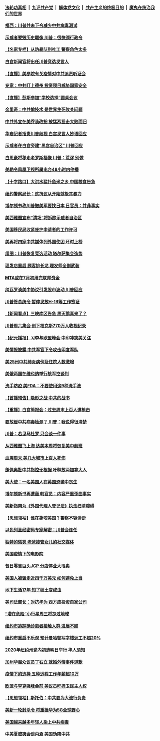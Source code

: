 ####  [法轮功真相](../../../../basic/blob/master/README.md?t=06240602) &nbsp;|&nbsp; [九评共产党](../../../../9ping.md/blob/master/README.md?t=06240602) &nbsp;|&nbsp; [解体党文化](../../../../jtdwh.md/blob/master/README.md?t=06240602)  &nbsp;|&nbsp; [共产主义的终极目的](../../../../gczydzjmd.md/blob/master/README.md?t=06240602) &nbsp;|&nbsp; [魔鬼在统治我们的世界](../../../../mgztzwmdsj.md/blob/master/README.md?t=06240602) 

#### [福西：川普并未下令减少中共病毒测试](../pages/nsc412/n12207515.md?t=06240602) 

#### [示威者要毁历史雕像 川普：很快颁行政令](../pages/nsc412/n12207491.md?t=06240602) 

#### [【名家专栏】从防暴队到社工 警察角色太多](../pages/nsc412/n12206746.md?t=06240602) 

#### [白宫新闻官将出任川普竞选发言人](../pages/nsc412/n12207502.md?t=06240602) 

#### [【直播】美参院有关疫情对中共追责听证会](../pages/nsc412/n12207370.md?t=06240602) 

#### [专家：中共盯上德州 投资项目威胁国家安全](../pages/nsc412/n12207441.md?t=06240602) 

#### [【直播】彭斯参加“学校选择”圆桌会议](../pages/nsc412/n12207136.md?t=06240602) 

#### [金里奇：中共偷技术 是世界生死攸关问题](../pages/nsc412/n12207082.md?t=06240602) 

#### [中共外宣在美乔装改扮 被猛烈狙击大败而归](../pages/nsc412/n12207048.md?t=06240602) 

#### [华裔记者指责川普歧视 白宫发言人妙语回应](../pages/nsc412/n12206915.md?t=06240602) 

#### [示威者在白宫旁建“黑宫自治区” 川普回应](../pages/nsc412/n12206641.md?t=06240602) 

#### [白思豪将移走老罗斯福像 川普：荒谬 别做](../pages/nsc412/n12205759.md?t=06240602) 

#### [美勒令凤凰卫视所属电台48小时内停播](../pages/nsc412/n12205664.md?t=06240602) 

#### [【十字路口】大洪水猛扑鱼米之乡 中国粮食告急](../pages/nsc412/n12205567.md?t=06240602) 

#### [纽约警察局长：这抗议从开始就极其暴力](../pages/nsc412/n12205750.md?t=06240602) 

#### [博尔顿书称川普撤美军要挟日本 日官员：并非事实](../pages/nsc412/n12206543.md?t=06240602) 

#### [美西雅图宣布“清场”将拆除示威者自治区](../pages/nsc412/n12206432.md?t=06240602) 

#### [美国移民局收紧庇护申请者的工作许可](../pages/nsc412/n12206240.md?t=06240602) 

#### [美再将四家中共媒体列外国使团 环时上榜](../pages/nsc412/n12205059.md?t=06240602) 

#### [组图：川普恢复竞选活动 塔尔萨集会造势](../pages/nsc412/n12204200.md?t=06240602) 

#### [理发店重启 顾客排长龙 理发师全副武装](../pages/nsc412/n12205742.md?t=06240602) 

#### [MTA或在7月初用完联邦资金](../pages/nsc412/n12205756.md?t=06240602) 

#### [纳瓦罗谈美中协议引发股市波动 川普回应](../pages/nsc412/n12205543.md?t=06240602) 

#### [川普签总统令 暂停发放H-1B等工作签证](../pages/nsc412/n12205286.md?t=06240602) 

#### [【新闻看点】三峡库区告急 黑天鹅真来了？](../pages/nsc412/n12205008.md?t=06240602) 

#### [川普周六集会 创下福克斯770万人收视纪录](../pages/nsc412/n12205358.md?t=06240602) 

#### [【纪元播报】习李与欧盟峰会 中印冲突美关注](../pages/nsc412/n12205264.md?t=06240602) 

#### [美情报披露 中共军官下令攻击印度军队](../pages/nsc412/n12205206.md?t=06240602) 

#### [美25州中共肺炎病例及住院人数激增](../pages/nsc412/n12204895.md?t=06240602) 

#### [美俄两国在维也纳举行核军控谈判](../pages/nsc412/n12205020.md?t=06240602) 

#### [洗手防疫 美FDA：不要使用这9种洗手液](../pages/nsc412/n12204896.md?t=06240602) 

#### [【首播预告】隐形之战 中共的战书](../pages/nsc412/n12200980.md?t=06240602) 

#### [【重播】白宫简报会：过去周末上百人遭枪击](../pages/nsc412/n12204458.md?t=06240602) 

#### [要放缓中共病毒检测？ 川普：我说得很清楚](../pages/nsc412/n12204784.md?t=06240602) 

#### [川普：若见马杜罗 只会谈一件事](../pages/nsc412/n12204747.md?t=06240602) 

#### [从西雅图飞上海 达美本周将恢复美中航班](../pages/nsc412/n12204640.md?t=06240602) 

#### [血腥周末 美几大城市上百人死伤](../pages/nsc412/n12204490.md?t=06240602) 

#### [蓬佩奥批中共指控无根据 吁释放两加拿大人](../pages/nsc412/n12204564.md?t=06240602) 

#### [美大使：一名美国人在英国恐袭中丧生](../pages/nsc412/n12204415.md?t=06240602) 

#### [博尔顿新书再遭轰 韩官员：内容严重歪曲事实](../pages/nsc412/n12204194.md?t=06240602) 

#### [美新指南为《外国代理人登记法》执法扫清障碍](../pages/nsc412/n12203013.md?t=06240602) 

#### [【思想领袖】谁在撕咬美国？警察不容诽谤](../pages/nsc412/n12201992.md?t=06240602) 

#### [以色列圣经密码专家解密：川普会连任](../pages/nsc412/n12203622.md?t=06240602) 

#### [独特的惩罚  老爸接管女儿的社交媒体](../pages/nsc412/n12202897.md?t=06240602) 

#### [美国疫情下的电影院](../pages/nsc412/n12202867.md?t=06240602) 

#### [昔日零售巨头JCP 分店停业大甩卖](../pages/nsc412/n12202922.md?t=06240602) 

#### [美国人被骗走近四千万美元 如何避免上当](../pages/nsc412/n12202930.md?t=06240602) 

#### [地下生活17年 知了破土变成虫](../pages/nsc412/n12202962.md?t=06240602) 

#### [美司法部长：对抗华为 西方应投资自家公司](../pages/nsc412/n12203386.md?t=06240602) 

#### [“潜在危险”小行星周三将掠过地球](../pages/nsc412/n12202747.md?t=06240602) 

#### [纽约市追踪确诊患者接触人群  进展不顺](../pages/nsc412/n12203018.md?t=06240602) 

#### [纽约市重启不乐观 预计曼哈顿写字楼返工不超20%](../pages/nsc412/n12203023.md?t=06240602) 

#### [2020年纽约州党内初选明日举行 华人须知](../pages/nsc412/n12203026.md?t=06240602) 

#### [加州华裔众议员丁右立    就婚外情事件道歉](../pages/nsc412/n12203179.md?t=06240602) 

#### [疫情下的选择 五种远程工作年薪超10万](../pages/nsc412/n12190408.md?t=06240602) 

#### [欧盟与李克强峰会前 美议员吁捍卫民主人权](../pages/nsc412/n12202775.md?t=06240602) 

#### [【思想领袖】斯托伯：中共要为大流行负责](../pages/nsc412/n12115529.md?t=06240602) 

#### [美新一轮封杀令 将重挫华为5G全球野心](../pages/nsc412/n12202488.md?t=06240602) 

#### [美国越来越多年轻人染上中共病毒](../pages/nsc412/n12202590.md?t=06240602) 

#### [中美夏威夷会谈内涵 美国劝降中共](../pages/nsc412/n12202579.md?t=06240602) 

